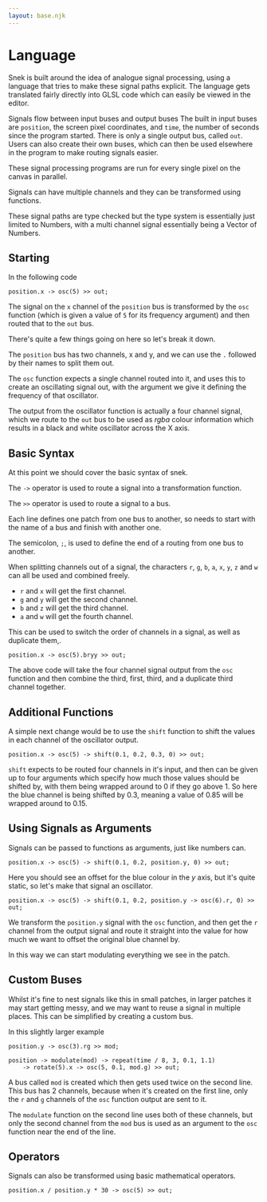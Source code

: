 ```yaml
---
layout: base.njk
---
```


# Language

Snek is built around the idea of analogue signal processing, using a language that tries to make these signal paths explicit. The language gets translated fairly directly into GLSL code which can easily be viewed in the editor.

Signals flow between input buses and output buses The built in input buses are `position`, the screen pixel coordinates, and `time`, the number of seconds since the program started. There is only a single output bus, called `out`.
Users can also create their own buses, which can then be used elsewhere in the program to make routing signals easier.

These signal processing programs are run for every single pixel on the canvas in parallel.

Signals can have multiple channels and they can be transformed using functions.

These signal paths are type checked but the type system is essentially just limited to Numbers, with a multi channel signal essentially being a Vector of Numbers.

## Starting

In the following code

```snek
position.x -> osc(5) >> out;
```
The signal on the `x` channel of the `position` bus is transformed by the `osc` function (which is given a value of `5` for its frequency argument) and then routed that to the `out` bus.

There's quite a few things going on here so let's break it down.

The `position` bus has two channels, x and y, and we can use the `.` followed by their names to split them out.

The `osc` function expects a single channel routed into it, and uses this to create an oscillating signal out, with the argument we give it defining the frequency of that oscillator.

The output from the oscillator function is actually a four channel signal, which we route to the `out` bus to be used as *rgba* colour information which results in a black and white oscillator across the X axis.

## Basic Syntax

At this point we should cover the basic syntax of snek.

The `->` operator is used to route a signal into a transformation function.

The `>>` operator is used to route a signal to a bus.

Each line defines one patch from one bus to another, so needs to start with the name of a bus and finish with another one.

The semicolon, `;`, is used to define the end of a routing from one bus to another.

When splitting channels out of a signal, the characters `r`, `g`, `b`, `a`, `x`, `y`, `z` and `w` can all be used and combined freely.

* `r` and `x` will get the first channel.
* `g` and `y` will get the second channel.
* `b` and `z` will get the third channel.
* `a` and `w` will get the fourth channel.

This can be used to switch the order of channels in a signal, as well as duplicate them,.

```snek
position.x -> osc(5).bryy >> out;
```

The above code will take the four channel signal output from the `osc` function and then combine the third, first, third, and a duplicate third channel together.


## Additional Functions

A simple next change would be to use the `shift` function to shift the values in each channel of the oscillator output.

```snek
position.x -> osc(5) -> shift(0.1, 0.2, 0.3, 0) >> out;
```

`shift` expects to be routed four channels in it's input, and then can be given up to four arguments which specify how much those values should be shifted by, with them being wrapped around to 0 if they go above 1. So here the blue channel is being shifted by 0.3, meaning a value of 0.85 will be wrapped around to 0.15.

## Using Signals as Arguments

Signals can be passed to functions as arguments, just like numbers can.

```snek
position.x -> osc(5) -> shift(0.1, 0.2, position.y, 0) >> out;
```

Here you should see an offset for the blue colour in the *y* axis, but it's quite static, so let's make that signal an oscillator.

```snek
position.x -> osc(5) -> shift(0.1, 0.2, position.y -> osc(6).r, 0) >> out;
```

We transform the `position.y` signal with the `osc` function, and then get the `r` channel from the output signal and route it straight into the value for how much we want to offset the original blue channel by.

In this way we can start modulating everything we see in the patch.

## Custom Buses

Whilst it's fine to nest signals like this in small patches, in larger patches it may start getting messy, and we may want to reuse a signal in multiple places. This can be simplified by creating a custom bus.

In this slightly larger example

```snek
position.y -> osc(3).rg >> mod;

position -> modulate(mod) -> repeat(time / 8, 3, 0.1, 1.1)
    -> rotate(5).x -> osc(5, 0.1, mod.g) >> out;
```

A bus called `mod` is created which then gets used twice on the second line. This bus has 2 channels, because when it's created on the first line, only the `r` and `g` channels of the `osc` function output are sent to it.

The `modulate` function on the second line uses both of these channels, but only the second channel from the `mod` bus is used as an argument to the `osc` function near the end of the line.

## Operators

Signals can also be transformed using basic mathematical operators.

```snek
position.x / position.y * 30 -> osc(5) >> out;
```
